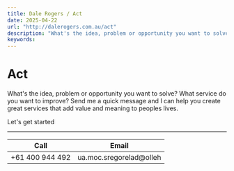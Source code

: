 ```yaml
---
title: Dale Rogers / Act
date: 2025-04-22
url: "http://dalerogers.com.au/act"
description: "What's the idea, problem or opportunity you want to solve? What service do you want to improve? Send me a quick message and I can help you create great services ..."
keywords: 
---
```


#  Act 

What's the idea, problem or opportunity you want to solve? What service do you want to improve? Send me a quick message and I can help you create great services that add value and meaning to peoples lives.

Let's get started

* * *

Call| Email  
---|---  
+61 400 944 492| ua.moc.sregorelad@olleh‎

